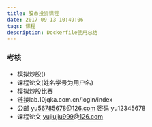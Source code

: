 ```yaml
---
title: 股市投资课程
date: 2017-09-13 10:49:06
tags: 课程
description: Dockerfile使用总结
---
```


### 考核
* 模拟炒股()
* 课程论文(姓名学号为用户名)
* 模拟炒股比赛
* 链接lab.10jqka.com.cn/login/index
* 公邮 yu56785678@126.com 密码 yu12345678
* 课程论文 yujiujiu999@126.com

